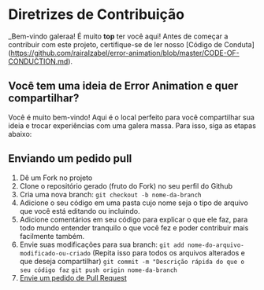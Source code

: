 # Diretrizes de Contribuição

_Bem-vindo galeraa! É muito **top** ter você aqui! Antes de começar a contribuir com este projeto, certifique-se de ler nosso [Código de Conduta] (https://github.com/rairaIzabel/error-animation/blob/master/CODE-OF-CONDUCTION.md).

## Você tem uma ideia de Error Animation e quer compartilhar?

Você é muito bem-vindo! Aqui é o local perfeito para você compartilhar sua ideia e trocar experiências com uma galera massa. Para isso, siga as etapas abaixo:

## Enviando um pedido pull

1. Dê um Fork no projeto
2. Clone o repositório gerado (fruto do Fork) no seu perfil do Github
3. Cria uma nova branch: `git checkout -b nome-da-branch`
4. Adicione o seu código em uma pasta cujo nome seja o tipo de arquivo que você está editando ou incluindo.
5. Adicione comentários em seu código para explicar o que ele faz, para todo mundo entender tranquilo o que você fez e poder contribuir mais facilmente também.
6. Envie suas modificações para sua branch:
`git add nome-do-arquivo-modificado-ou-criado` (Repita isso para todos os arquivos alterados e que deseja compartilhar)
`git commit -m "Descrição rápida do que o seu código faz`
`git push origin nome-da-branch`
7. [Envie um pedido de Pull Request](https://github.com/firstcontributions/first-contributions)

